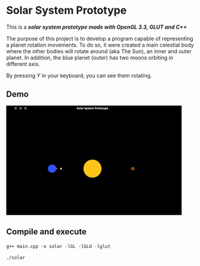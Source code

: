 # Solar System Prototype
This is a <i><b>solar system prototype made with OpenGL 3.3, GLUT and C++</b></i>

The purpose of this project is to develop a program capable of representing a planet rotation movements. To do so, it were created a main celestial body where the other bodies will rotate around (aka The Sun), an inner and outer planet. In addition, the blue planet (outer) has two moons orbiting in different axis.

By pressing <i>Y</i> in your keyboard, you can see them rotating.

## Demo
![screen-gif](./solar-system-running.gif)

## Compile and execute
```
g++ main.cpp -o solar -lGL -lGLU -lglut
```

```
./solar
```
